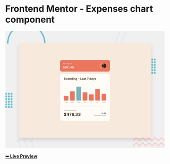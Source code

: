 # Frontend Mentor - Expenses chart component

![Design preview for the Expenses chart component coding challenge](./design/desktop-preview.jpg)

<a href="https://ahmedyasserdev.github.io/Expenses_chart_component/"><strong>➥ Live Preview</strong></a>